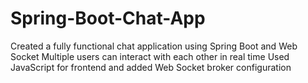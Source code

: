 # Spring-Boot-Chat-App
Created a fully functional chat application using Spring Boot and Web Socket Multiple users can interact with each other in real time Used JavaScript for frontend and added Web Socket broker configuration
